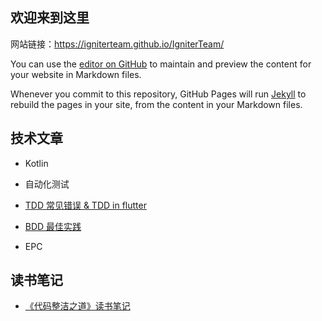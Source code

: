 ## 欢迎来到这里

网站链接：https://igniterteam.github.io/IgniterTeam/

You can use the [editor on GitHub](https://github.com/igniterTeam/-/edit/master/README.md) to maintain and preview the content for your website in Markdown files.

Whenever you commit to this repository, GitHub Pages will run [Jekyll](https://jekyllrb.com/) to rebuild the pages in your site, from the content in your Markdown files.

## 技术文章

- Kotlin



- 自动化测试

- [TDD 常见错误 & TDD in flutter](./tdd_common_mistakes_and_tdd_in_flutter.md)
- [BDD 最佳实践](./bdd_best_practices.md)

- EPC



## 读书笔记
- [《代码整洁之道》读书笔记](./clean_code_by_jiajian.md)
